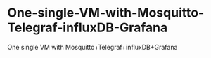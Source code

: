 # One-single-VM-with-Mosquitto-Telegraf-influxDB-Grafana
One single VM with Mosquitto+Telegraf+influxDB+Grafana
